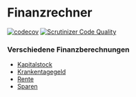 # Finanzrechner
[![codecov](https://codecov.io/gh/demvsystems/steuersatzrechner/branch/master/graph/badge.svg)](https://codecov.io/gh/demvsystems/steuersatzrechner)
[![Scrutinizer Code Quality](https://scrutinizer-ci.com/g/demvsystems/finanzrechner/badges/quality-score.png?b=master)](https://scrutinizer-ci.com/g/demvsystems/finanzrechner/?branch=master)

### Verschiedene Finanzberechnungen

- [Kapitalstock](src/Kapitalstock/README.md)  
- [Krankentagegeld](src/Krankentagegeld/README.md)  
- [Rente](src/Rente/README.md)  
- [Sparen](src/Sparen/README.md)  
